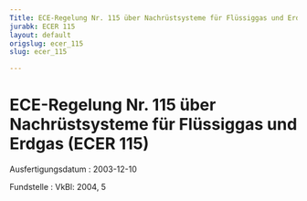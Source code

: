 ```yaml
---
Title: ECE-Regelung Nr. 115 über Nachrüstsysteme für Flüssiggas und Erdgas
jurabk: ECER 115
layout: default
origslug: ecer_115
slug: ecer_115

---
```


# ECE-Regelung Nr. 115 über Nachrüstsysteme für Flüssiggas und Erdgas (ECER 115)

Ausfertigungsdatum
:   2003-12-10

Fundstelle
:   VkBl: 2004, 5

